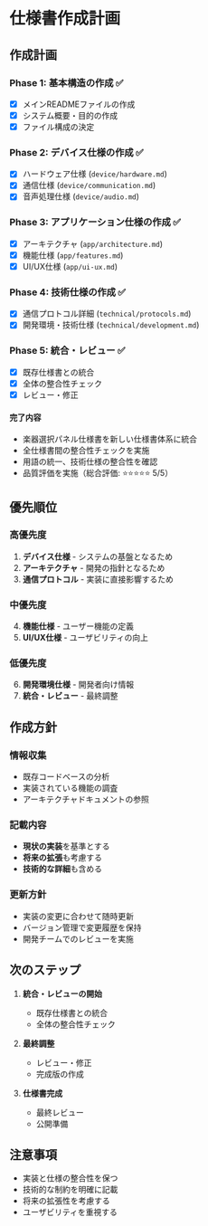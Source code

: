 # 仕様書作成計画

## 作成計画

### Phase 1: 基本構造の作成 ✅
- [x] メインREADMEファイルの作成
- [x] システム概要・目的の作成
- [x] ファイル構成の決定

### Phase 2: デバイス仕様の作成 ✅
- [x] ハードウェア仕様 (`device/hardware.md`)
- [x] 通信仕様 (`device/communication.md`)
- [x] 音声処理仕様 (`device/audio.md`)

### Phase 3: アプリケーション仕様の作成 ✅
- [x] アーキテクチャ (`app/architecture.md`)
- [x] 機能仕様 (`app/features.md`)
- [x] UI/UX仕様 (`app/ui-ux.md`)

### Phase 4: 技術仕様の作成 ✅
- [x] 通信プロトコル詳細 (`technical/protocols.md`)
- [x] 開発環境・技術仕様 (`technical/development.md`)

### Phase 5: 統合・レビュー ✅
- [x] 既存仕様書との統合
- [x] 全体の整合性チェック
- [x] レビュー・修正

#### 完了内容
- 楽器選択パネル仕様書を新しい仕様書体系に統合
- 全仕様書間の整合性チェックを実施
- 用語の統一、技術仕様の整合性を確認
- 品質評価を実施（総合評価: ⭐⭐⭐⭐⭐ 5/5）

## 優先順位

### 高優先度
1. **デバイス仕様** - システムの基盤となるため
2. **アーキテクチャ** - 開発の指針となるため
3. **通信プロトコル** - 実装に直接影響するため

### 中優先度
4. **機能仕様** - ユーザー機能の定義
5. **UI/UX仕様** - ユーザビリティの向上

### 低優先度
6. **開発環境仕様** - 開発者向け情報
7. **統合・レビュー** - 最終調整

## 作成方針

### 情報収集
- 既存コードベースの分析
- 実装されている機能の調査
- アーキテクチャドキュメントの参照

### 記載内容
- **現状の実装**を基準とする
- **将来の拡張**も考慮する
- **技術的な詳細**も含める

### 更新方針
- 実装の変更に合わせて随時更新
- バージョン管理で変更履歴を保持
- 開発チームでのレビューを実施

## 次のステップ

1. **統合・レビューの開始**
   - 既存仕様書との統合
   - 全体の整合性チェック

2. **最終調整**
   - レビュー・修正
   - 完成版の作成

3. **仕様書完成**
   - 最終レビュー
   - 公開準備

## 注意事項

- 実装と仕様の整合性を保つ
- 技術的な制約を明確に記載
- 将来の拡張性を考慮する
- ユーザビリティを重視する 